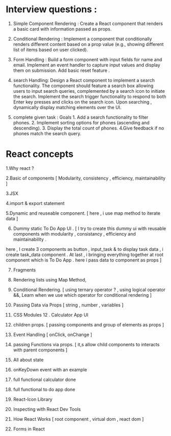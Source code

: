 # Interview questions : 
1. Simple Component Rendering :   Create a React component that renders a basic card with information passed as props.
  
2. Conditional Rendering :  Implement a component that conditionally renders different content based on a prop value (e.g., showing different list of items based on user clicked).
  
3. Form Handling :  Build a form component with input fields for name and email. Implement an event handler to capture input values and display them on submission. Add basic reset feature .
 
4.  search Handling:  Design a React component to implement a search functionality. The component should feature a search box allowing users to input search queries, complemented by a search icon to initiate the search. Implement the search trigger functionality to respond to both Enter key presses and clicks on the search icon. Upon searching , dynamically display matching elements over the UI.
  
5. complete given task : Goals 1. Add a search functionality to filter phones. 2. Implement sorting options for phones (ascending and descending). 3. Display the total count of phones. 4.Give feedback if no phones match the search query.


# React concepts
1.Why react ?

2.Basic of components [ Modularity, consistency , efficiency, maintainability ] 

3.JSX 

4.import & export statement

5.Dynamic and reuseable component.  [ here , i use map method to iterate data ] 

6. Dummy static To Do App UI . [  I try to create this dummy ui with reusable components with modularity , consistancy , efficiency and maintainability .

here , I create 3 components as button , input_task & to display task data , i create task_data component . At last , i bringing everything together at root component which is To Do App . here i pass data to component as props  ]

7. Fragments
8. Rendering lists using Map Method,
9. Conditional Rendering. [ using ternary operator ? , using logical operator &&, Learn  when we use which operator for conditional rendering ]
10. Passing Data via Props [ string , number , variables ] 
11. CSS Modules
12 . Calculator App UI

13. children props. [ passing components and group of elements as props ] 
14. Event Handling [ onClick, onChange ]
15. passing Functions via props. [ it,s allow child components to interacts with parent components ]
16. All about state
17. onKeyDown event with an example
18. full functional calculator done
19. full functional to do app done
20. React-Icon Library
21. Inspecting with React Dev Tools
22. How React Works [ root component , virtual dom , react dom ]
23. Forms in React




















































